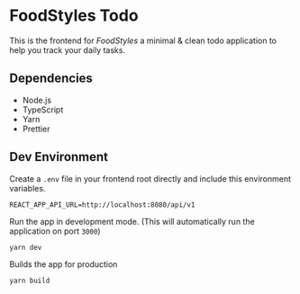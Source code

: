 # FoodStyles Todo

This is the frontend for _FoodStyles_ a minimal & clean todo application to help you track your daily tasks.

## Dependencies

- Node.js
- TypeScript
- Yarn
- Prettier

## Dev Environment

Create a `.env` file in your frontend root directly and include this environment variables.

```text
REACT_APP_API_URL=http://localhost:8080/api/v1
```

Run the app in development mode. (This will automatically run the application on port `3000`)

```text
yarn dev
```

Builds the app for production

```text
yarn build
```
